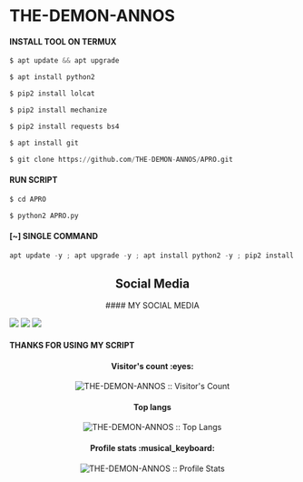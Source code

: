 # THE-DEMON-ANNOS
#### INSTALL TOOL ON TERMUX
```python
$ apt update && apt upgrade

$ apt install python2

$ pip2 install lolcat

$ pip2 install mechanize

$ pip2 install requests bs4

$ apt install git

$ git clone https://github.com/THE-DEMON-ANNOS/APRO.git
```
#### RUN SCRIPT
```python
$ cd APRO

$ python2 APRO.py
```

#### [~] SINGLE COMMAND

```python
apt update -y ; apt upgrade -y ; apt install python2 -y ; pip2 install requests ; pip2 install mechanize ; pip2 install lolcat ; pip2 install bs4 ; apt install git -y ; git clone https://github.com/THE-DEMON-ANNOS/APRO ; cd APRO ; python2 APRO.py
```
<h2 align="center">Social Media</h2>
<p align="center">
    </a>
  #### MY SOCIAL MEDIA

[![](https://img.shields.io/badge/Github-black?logo=Github&logoColor=black&labelColor=white)](https://github.com/THE-DEMON-ANNOS)
[![](https://img.shields.io/badge/Facebook-blue?logo=Facebook&logoColor=blue&labelColor=white)](https://www.facebook.com/MR.ANNOS007)
[![](https://img.shields.io/badge/Instagram-red?logo=Instagram&logoColor=red&labelColor=white)](https://www.instagram.com/annos_007) 

#### THANKS FOR USING MY SCRIPT

</p>
<h4 align="center">Visitor's count :eyes:</h4>
<p align="center"><img src="https://profile-counter.glitch.me/{Xnot}/count.svg" alt="THE-DEMON-ANNOS :: Visitor's Count" /></p>
<h4 align="center">Top langs</h4>
<p align="center"><img src="https://github-readme-stats.vercel.app/api/top-langs/?username=THE-DEMON-ANNOS&langs_count=10&theme=buefy&layout=compact" alt="THE-DEMON-ANNOS :: Top Langs" /></p>
<h4 align="center">Profile stats :musical_keyboard:</h4>
<p align="center"><img src="https://github-readme-stats.vercel.app/api?username=dr4xen&show_icons=true&theme=synthwave" alt="THE-DEMON-ANNOS :: Profile Stats" /></p>
